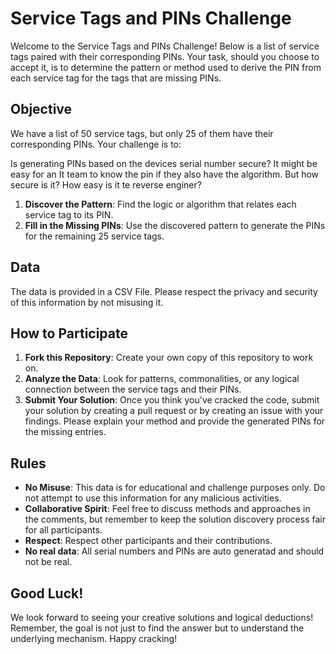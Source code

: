 # Service Tags and PINs Challenge

Welcome to the Service Tags and PINs Challenge! Below is a list of service tags paired with their corresponding PINs. Your task, should you choose to accept it, is to determine the pattern or method used to derive the PIN from each service tag for the tags that are missing PINs.

## Objective

We have a list of 50 service tags, but only 25 of them have their corresponding PINs. Your challenge is to:

Is generating PINs based on the devices serial number secure? It might be easy for an It team to know the pin if they also have the algorithm.
But how secure is it? How easy is it te reverse enginer? 

1. **Discover the Pattern**: Find the logic or algorithm that relates each service tag to its PIN.
2. **Fill in the Missing PINs**: Use the discovered pattern to generate the PINs for the remaining 25 service tags.

## Data

The data is provided in a CSV File. Please respect the privacy and security of this information by not misusing it.

## How to Participate

1. **Fork this Repository**: Create your own copy of this repository to work on.
2. **Analyze the Data**: Look for patterns, commonalities, or any logical connection between the service tags and their PINs.
3. **Submit Your Solution**: Once you think you've cracked the code, submit your solution by creating a pull request or by creating an issue with your findings. Please explain your method and provide the generated PINs for the missing entries.

## Rules

- **No Misuse**: This data is for educational and challenge purposes only. Do not attempt to use this information for any malicious activities.
- **Collaborative Spirit**: Feel free to discuss methods and approaches in the comments, but remember to keep the solution discovery process fair for all participants.
- **Respect**: Respect other participants and their contributions.
- **No real data**: All serial numbers and PINs are auto generatad and should not be real.

## Good Luck!

We look forward to seeing your creative solutions and logical deductions! Remember, the goal is not just to find the answer but to understand the underlying mechanism. Happy cracking!
